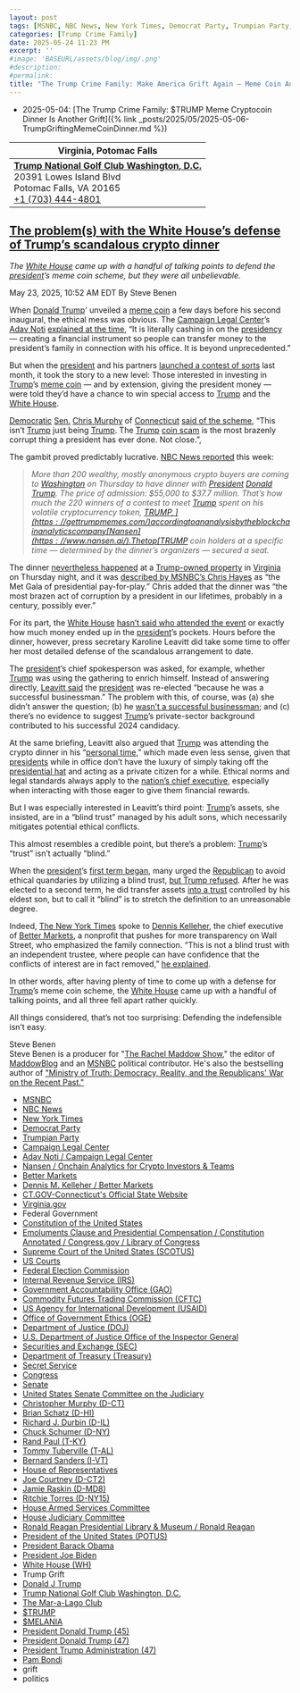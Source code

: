 ```yaml
---
layout: post
tags: [MSNBC, NBC News, New York Times, Democrat Party, Trumpian Party, Campaign Legal Center, Adav Noti / Campaign Legal Center, Nansen / Onchain Analytics for Crypto Investors & Teams, Better Markets, Dennis M. Kelleher / Better Markets, CT.GOV-Connecticut’s Official State Website, Virginia.gov, Federal Government, Constitution of the United States, Emoluments Clause and Presidential Compensation / Constitution Annotated / Congress.gov / Library of Congress, Supreme Court of the United States (SCOTUS), US Courts, Federal Election Commission, Internal Revenue Service (IRS), Government Accountability Office (GAO), Commodity Futures Trading Commission (CFTC), US Agency for International Development (USAID), Office of Government Ethics (OGE), Department of Justice (DOJ), U.S. Department of Justice Office of the Inspector General, Securities and Exchange (SEC), Department of Treasury (Treasury), Secret Service, Congress, Senate, United States Senate Committee on the Judiciary, Christopher Murphy (D-CT), Brian Schatz (D-HI), Richard J. Durbin (D-IL), Chuck Schumer (D-NY), Rand Paul (T-KY), Tommy Tuberville (T-AL), Bernard Sanders (I-VT), House of Representatives, Joe Courtney (D-CT2), Jamie Raskin (D-MD8), Ritchie Torres (D-NY15), House Armed Services Committee, House Judiciary Committee, Ronald Reagan Presidential Library & Museum / Ronald Reagan, President of the United States (POTUS), President Barack Obama, President Joe Biden, White House (WH), Trump Grift, Donald J Trump, Trump National Golf Club Washington D.C., The Mar-a-Lago Club, $TRUMP, $MELANIA, President Donald Trump (45), President Donald Trump (47), President Trump Administration (47), Pam Bondi, grift, politics]
categories: [Trump Crime Family]
date: 2025-05-24 11:23 PM
excerpt: ''
#image: 'BASEURL/assets/blog/img/.png'
#description:
#permalink:
title: "The Trump Crime Family: Make America Grift Again – Meme Coin Auction For Dinner"
---
```


- 2025-05-04: [The Trump Crime Family: $TRUMP Meme Cryptocoin Dinner Is Another Grift]({% link _posts/2025/05/2025-05-06-TrumpGriftingMemeCoinDinner.md %})

| **Virginia, Potomac Falls** |
|---|
| **[Trump National Golf Club Washington, D.C.](https://www.trumpnationaldc.com/)** <br /> 20391 Lowes Island Blvd <br /> Potomac Falls, VA 20165 <br /> [+1 (703) 444-4801](tel:+17034444801) |

## [The problem(s) with the White House’s defense of Trump’s scandalous crypto dinner](https://www.msnbc.com/rachel-maddow-show/maddowblog/problems-white-houses-defense-trumps-scandalous-crypto-dinner-rcna208749)

*The [White House](https://www.whitehouse.gov/) came up with a handful of talking points to defend the [president](https://www.whitehouse.gov/)’s meme coin scheme, but they were all unbelievable.*

May 23, 2025, 10:52 AM EDT
By Steve Benen

When [Donald Trump](https://www.donaldjtrump.com/)' unveiled a [meme coin](https://gettrumpmemes.com/) a few days before his second inaugural, the ethical mess was obvious. The [Campaign Legal Center](https://campaignlegal.org/)’s [Adav Noti](https://campaignlegal.org/staff/adav-noti) [explained at the time](https://www.nytimes.com/2025/01/18/us/politics/trump-meme-coin-crypto.html), “It is literally cashing in on the [presidency](https://www.whitehouse.gov/) — creating a financial instrument so people can transfer money to the president’s family in connection with his office. It is beyond unprecedented.”

But when the [president](https://www.whitehouse.gov/) and his partners [launched a contest of sorts](https://www.msnbc.com/rachel-maddow-show/maddowblog/trump-extends-rare-white-house-opportunity-buy-meme-coin-rcna202855) last month, it took the story to a new level: Those interested in investing in [Trump](https://www.donaldjtrump.com/)’s [meme coin](https://gettrumpmemes.com/) — and by extension, giving the president money — were told they’d have a chance to win special access to [Trump](https://www.donaldjtrump.com/) and the [White House](https://www.whitehouse.gov/).

[Democratic](https://www.democrats.org/) [Sen.](https://www.senate.gov/) [Chris Murphy](https://www.murphy.senate.gov/) of [Connecticut](https://portal.ct.gov/) [said of the scheme](https://x.com/ChrisMurphyCT/status/1915138398714753437), “This isn’t [Trump](https://www.donaldjtrump.com/) just being [Trump](https://www.donaldjtrump.com/). The [Trump](https://www.donaldjtrump.com/) [coin scam](https://gettrumpmemes.com/) is the most brazenly corrupt thing a president has ever done. Not close.”,

The gambit proved predictably lucrative. [NBC News reported](https://www.nbcnews.com/tech/crypto/trumps-crypto-dinner-cost-1-million-seat-average-rcna207802) this week:

> *More than 200 wealthy, mostly anonymous crypto buyers are coming to [Washington](https://dc.gov/) on Thursday to have dinner with [President](https://www.whitehouse.gov/) [Donald Trump](https://www.donaldjtrump.com/). The price of admission: \$55,000 to \$37.7 million. That’s how much the 220 winners of a contest to meet [Trump](https://www.donaldjtrump.com/) spent on his volatile cryptocurrency token, [$TRUMP,](https://gettrumpmemes.com/) according to an analysis by the blockchain analytics company [Nansen](https://www.nansen.ai/). The top [$TRUMP](https://gettrumpmemes.com/) coin holders at a specific time — determined by the dinner’s organizers — secured a seat.*

The dinner [nevertheless happened](https://www.nbcnews.com/tech/crypto/trumps-meme-coin-dinner-tuxedos-luxury-suvs-protesters-rcna208647) at a [Trump-owned property](https://www.trumpnationaldc.com/) in [Virginia](https://www.virginia.gov/) on Thursday night, and it was [described by MSNBC’s Chris Hayes](https://bsky.app/profile/allinwithchris.bsky.social/post/3lpsgr657lc2y) as “the Met Gala of presidential pay-for-play.” Chris added that the dinner was “the most brazen act of corruption by a president in our lifetimes, probably in a century, possibly ever.”

For its part, the [White House](https://www.whitehouse.gov/) [hasn’t said who attended the event](https://www.nbcnews.com/politics/trump-administration/live-blog/trump-administration-congress-salt-medicaid-tariffs-doge-live-updates-rcna207504/rcrd80149?canonicalCard=true) or exactly how much money ended up in the [president](https://www.whitehouse.gov/)’s pockets. Hours before the dinner, however, press secretary Karoline Leavitt did take some time to offer her most detailed defense of the scandalous arrangement to date.

The [president](https://www.whitehouse.gov/)’s chief spokesperson was asked, for example, whether [Trump](https://www.donaldjtrump.com/) was using the gathering to enrich himself. Instead of answering directly, [Leavitt said](https://bsky.app/profile/factpostnews.bsky.social/post/3lps2ax3grk2z) the [president](https://www.whitehouse.gov/) was re-elected “because he was a successful businessman.” The problem with this, of course, was (a) she didn’t answer the question; (b) he [wasn’t a successful businessman](https://www.nytimes.com/interactive/2018/10/02/us/politics/donald-trump-tax-schemes-fred-trump.html); and (c) there’s no evidence to suggest [Trump](https://www.donaldjtrump.com/)’s private-sector background contributed to his successful 2024 candidacy.

At the same briefing, Leavitt also argued that [Trump](https://www.donaldjtrump.com/) was attending the crypto dinner in his “[personal time](https://bsky.app/profile/factpostnews.bsky.social/post/3lps2ax3fsc2z),” which made even less sense, given that [presidents](https://www.whitehouse.gov/) while in office don’t have the luxury of simply taking off the [presidential hat](https://www.whitehouse.gov/) and acting as a private citizen for a while. Ethical norms and legal standards always apply to the [nation’s chief executive](https://www.whitehouse.gov/), especially when interacting with those eager to give them financial rewards.

But I was especially interested in Leavitt’s third point: [Trump](https://www.donaldjtrump.com/)’s assets, she insisted, are in a “blind trust” managed by his adult sons, which necessarily mitigates potential ethical conflicts.

This almost resembles a credible point, but there’s a problem: [Trump](https://www.donaldjtrump.com/)’s “trust” isn’t actually “blind.”

When the [president](https://www.whitehouse.gov/)’s [first term began](https://trumpwhitehouse.archives.gov/), many urged the [Republican](https://www.gop.com/) to avoid ethical quandaries by utilizing a blind trust, [but Trump refused](https://www.nytimes.com/2017/02/03/us/politics/donald-trump-business.html). After he was elected to a second term, he did transfer assets [into a trust](https://www.nytimes.com/2024/12/20/business/trump-media-donald-trump-trust.html) controlled by his eldest son, but to call it “blind” is to stretch the definition to an unreasonable degree.

Indeed, [The New York Times](https://www.nytimes.com/) spoke to [Dennis Kelleher](https://bettermarkets.org/team/dennis-m-kelleher/), the chief executive of [Better Markets](https://bettermarkets.org/), a nonprofit that pushes for more transparency on Wall Street, who emphasized the family connection. “This is not a blind trust with an independent trustee, where people can have confidence that the conflicts of interest are in fact removed,” [he explained](https://www.nytimes.com/2024/12/20/business/trump-media-donald-trump-trust.html).

In other words, after having plenty of time to come up with a defense for [Trump](https://www.donaldjtrump.com/)’s meme coin scheme, the [White House](https://www.whitehouse.gov/) came up with a handful of talking points, and all three fell apart rather quickly.

All things considered, that’s not too surprising: Defending the indefensible isn’t easy.

Steve Benen<br />
Steve Benen is a producer for "[The Rachel Maddow Show](https://www.msnbc.com/rachel-maddow-show)," the editor of [MaddowBlog](https://www.msnbc.com/rachel-maddow-show) and an [MSNBC](https://www.msnbc.com/) political contributor. He's also the bestselling author of ["Ministry of Truth: Democracy, Reality, and the Republicans' War on the Recent Past."](https://www.harpercollins.com/products/ministry-of-truth-steve-benen)

- [MSNBC](https://www.msnbc.com/)
- [NBC News](https://www.nbcnews.com/)
- [New York Times](https://www.nytimes.com/)
- [Democrat Party](https://www.democrats.org=)
- [Trumpian Party](https://www.gop.com/)
- [Campaign Legal Center](https://campaignlegal.org/)
- [Adav Noti / Campaign Legal Center](https://campaignlegal.org/staff/adav-noti)
- [Nansen / Onchain Analytics for Crypto Investors & Teams](https://www.nansen.ai/)
- [Better Markets](https://bettermarkets.org/)
- [Dennis M. Kelleher / Better Markets](https://bettermarkets.org/team/dennis-m-kelleher/)
- [CT.GOV-Connecticut's Official State Website](https://portal.ct.gov/)
- [Virginia.gov](https://www.virginia.gov/)
- Federal Government 
- [Constitution of the United States](https://constitution.congress.gov/)
- [Emoluments Clause and Presidential Compensation / Constitution Annotated / Congress.gov / Library of Congress](https://constitution.congress.gov/browse/essay/artII-S1-C7-1/ALDE_00000233/)
- [Supreme Court of the United States (SCOTUS)](https://www.supremecourt.gov/)
- [US Courts](https://www.uscourts.gov/)
- [Federal Election Commission](https://www.fec.gov/)
- [Internal Revenue Service (IRS)](https://www.irs.gov/)
- [Government Accountability Office (GAO)](https://www.gao.gov/)
- [Commodity Futures Trading Commission (CFTC)](https://www.cftc.gov/)
- [US Agency for International Development (USAID)](https://www.usaid.gov/)
- [Office of Government Ethics (OGE)](https://www.oge.gov/)
- [Department of Justice (DOJ)](https://www.justice.gov/)
- [U.S. Department of Justice Office of the Inspector General](https://oig.justice.gov/)
- [Securities and Exchange (SEC)](https://www.sec.gov/)
- [Department of Treasury (Treasury)](https://home.treasury.gov/)
- [Secret Service](https://www.secretservice.gov/)
- [Congress](https://www.congress.gov/)
- [Senate](https://www.senate.gov/)
- [United States Senate Committee on the Judiciary](https://www.judiciary.senate.gov/)
- [Christopher Murphy (D-CT)](https://www.murphy.senate.gov/)
- [Brian Schatz (D-HI)](https://www.schatz.senate.gov/)
- [Richard J. Durbin (D-IL)](https://www.durbin.senate.gov/)
- [Chuck Schumer (D-NY)](https://www.schumer.senate.gov/)
- [Rand Paul (T-KY)](https://www.paul.senate.gov/)
- [Tommy Tuberville (T-AL)](https://www.tuberville.senate.gov/)
- [Bernard Sanders (I-VT)](https://www.sanders.senate.gov/)
- [House of Representatives](https://www.house.gov/)
- [Joe Courtney (D-CT2)](https://courtney.house.gov/)
- [Jamie Raskin (D-MD8)](https://raskin.house.gov/)
- [Ritchie Torres (D-NY15)](https://ritchietorres.house.gov/)
- [House Armed Services Committee](https://armedservices.house.gov/)
- [House Judiciary Committee](http://judiciary.house.gov/)
- [Ronald Reagan Presidential Library & Museum / Ronald Reagan](https://www.reaganlibrary.gov/)
- [President of the United States (POTUS)](https://www.whitehouse.gov/)
- [President Barack Obama](https://obamawhitehouse.archives.gov/)
- [President Joe Biden](https://bidenwhitehouse.archives.gov/)
- [White House (WH)](https://www.whitehouse.gov/)
- Trump Grift
- [Donald J Trump](https://www.donaldjtrump.com/)
- [Trump National Golf Club Washington, D.C.](https://www.trumpnationaldc.com/)
- [The Mar-a-Lago Club](https://www.maralagoclub.com/)
- [$TRUMP](https://gettrumpmemes.com/)
- [$MELANIA](https://melaniameme.com/)
- [President Donald Trump (45)](https://trumpwhitehouse.archives.gov/)
- [President Donald Trump (47)](https://www.whitehouse.gov/administration/donald-j-trump/)
- [President Trump Administration (47)](https://www.whitehouse.gov/administration/)
- [Pam Bondi](https://www.justice.gov/ag/staff-profile/meet-attorney-general)
- grift
- politics
